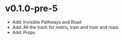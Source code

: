# v0.1.0-pre-5

- Add: Invisible Pathways and Road
- Add: All the track for metro, train and tram and road.
- Add: Props